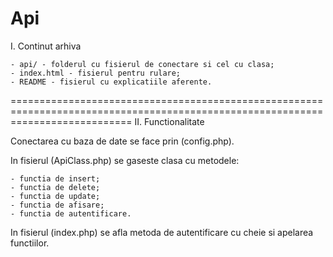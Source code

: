 # Api

I. Continut arhiva

	- api/ - folderul cu fisierul de conectare si cel cu clasa;
	- index.html - fisierul pentru rulare;
	- README - fisierul cu explicatiile aferente.
	
=================================================================================================================================
II. Functionalitate

Conectarea cu baza de date se face prin (config.php).

In fisierul (ApiClass.php) se gaseste clasa cu metodele:

	- functia de insert;
	- functia de delete;
	- functia de update;
	- functia de afisare;
	- functia de autentificare.
	 
In fisierul (index.php) se afla metoda de autentificare cu cheie si apelarea functiilor.

